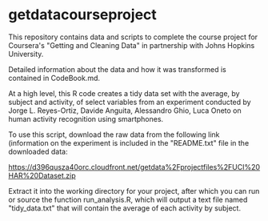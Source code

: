getdatacourseproject
====================

This repository contains data and scripts to complete the course project for Coursera's "Getting and Cleaning Data" in partnership with Johns Hopkins University.

Detailed information about the data and how it was transformed is contained in CodeBook.md.

At a high level, this R code creates a tidy data set with the average, by subject and activity, of select variables from an experiment conducted by Jorge L. Reyes-Ortiz, Davide Anguita, Alessandro Ghio, Luca Oneto on human activity recognition using smartphones.

To use this script, download the raw data from the following link (information on the experiment is included in the "README.txt" file in the downloaded data:

https://d396qusza40orc.cloudfront.net/getdata%2Fprojectfiles%2FUCI%20HAR%20Dataset.zip

Extract it into the working directory for your project, after which you can run or source the function run_analysis.R, which will output a text file named "tidy_data.txt" that will contain the average of each activity by subject.